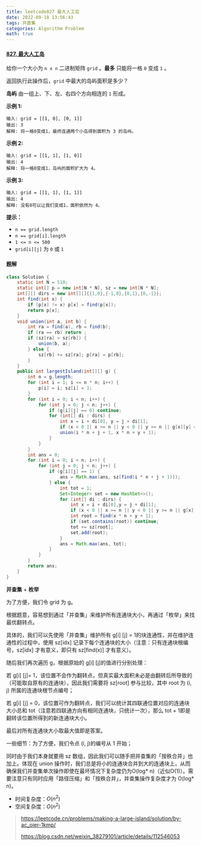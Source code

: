 ```yaml
---
title: leetcode827 最大人工岛
date: 2022-09-18 13:56:43
tags: 并查集
categories: Algorithm Problem
math: true
---
```


#### [827. 最大人工岛](https://leetcode.cn/problems/making-a-large-island/)

给你一个大小为 `n x n` 二进制矩阵 `grid` 。**最多** 只能将一格 `0` 变成 `1` 。

返回执行此操作后，`grid` 中最大的岛屿面积是多少？

**岛屿** 由一组上、下、左、右四个方向相连的 `1` 形成。

 

**示例 1:**

```
输入: grid = [[1, 0], [0, 1]]
输出: 3
解释: 将一格0变成1，最终连通两个小岛得到面积为 3 的岛屿。
```

**示例 2:**

```
输入: grid = [[1, 1], [1, 0]]
输出: 4
解释: 将一格0变成1，岛屿的面积扩大为 4。
```

**示例 3:**

```
输入: grid = [[1, 1], [1, 1]]
输出: 4
解释: 没有0可以让我们变成1，面积依然为 4。
```

 

**提示：**

- `n == grid.length`
- `n == grid[i].length`
- `1 <= n <= 500`
- `grid[i][j]` 为 `0` 或 `1`

#### 题解

```java
class Solution {
    static int N = 510;
    static int[] p = new int[N * N], sz = new int[N * N];
    int[][] dirs = new int[][]{{1,0},{-1,0},{0,1},{0,-1}};
    int find(int x) {
        if (p[x] != x) p[x] = find(p[x]);
        return p[x];
    }
    void union(int a, int b) {
        int ra = find(a), rb = find(b);
        if (ra == rb) return ;
        if (sz[ra] > sz[rb]) {
            union(b, a);
        } else {
            sz[rb] += sz[ra]; p[ra] = p[rb];
        }
    }
    public int largestIsland(int[][] g) {
        int n = g.length;
        for (int i = 1; i <= n * n; i++) {
            p[i] = i; sz[i] = 1;
        }
        for (int i = 0; i < n; i++) {
            for (int j = 0; j < n; j++) {
                if (g[i][j] == 0) continue;
                for (int[] di : dirs) {
                    int x = i + di[0], y = j + di[1];
                    if (x < 0 || x >= n || y < 0 || y >= n || g[x][y] == 0) continue;
                    union(i * n + j + 1, x * n + y + 1);
                }
            }
        }
        int ans = 0;
        for (int i = 0; i < n; i++) {
            for (int j = 0; j < n; j++) {
                if (g[i][j] == 1) {
                    ans = Math.max(ans, sz[find(i * n + j + 1)]);
                } else {
                    int tot = 1;
                    Set<Integer> set = new HashSet<>();
                    for (int[] di : dirs) {
                        int x = i + di[0],y = j + di[1];
                        if (x < 0 || x >= n || y < 0 || y >= n || g[x][y] == 0) continue;
                        int root = find(x * n + y + 1);
                        if (set.contains(root)) continue;
                        tot += sz[root];
                        set.add(root);
                    }
                    ans = Math.max(ans, tot);
                }
            }
        }
        return ans;
    }
}
```

**并查集** + **枚举**

为了方便，我们令 grid 为 g。

根据题意，容易想到通过「并查集」来维护所有连通块大小，再通过「枚举」来找最优翻转点。

具体的，我们可以先使用「并查集」维护所有 g[i] [j] = 1的块连通性，并在维护连通性的过程中，使用 sz[idx] 记录下每个连通块的大小（注意：只有连通块根编号，sz[idx] 才有意义，即只有 sz[find(x)] 才有意义）。

随后我们再次遍历 g，根据原始的 g[i] [j]的值进行分别处理：

若 g[i] [j]= 1，该位置不会作为翻转点，但真实最大面积未必是由翻转后所导致的（可能取自原有的连通块），因此我们需要将 sz[root] 参与比较，其中 root 为 (i, j) 所属的连通块根节点编号；

若 g[i] [j] = 0，该位置可作为翻转点，我们可以统计其四联通位置对应的连通块大小总和 tot（注意若四联通方向有相同连通块，只统计一次），那么 tot + 1即是翻转该位置所得到的新连通块大小。

最后对所有连通块大小取最大值即是答案。

一些细节：为了方便，我们令点 (i, j)的编号从 1 开始；

同时由于我们本身就要用 sz 数组，因此我们可以随手把并查集的「按秩合并」也加上。体现在 union 操作时，我们总是将小的连通块合并到大的连通块上，从而确保我们并查集单次操作即使在最坏情况下复杂度仍为O(log* n)（近似O(1)）。需要注意只有同时应用「路径压缩」和「按秩合并」，并查集操作复杂度才为 O(log* n)。

- 时间复杂度：$O(n^2)$
- 空间复杂度：$O(n^2)$

> https://leetcode.cn/problems/making-a-large-island/solution/by-ac_oier-1kmp/
>
> https://blog.csdn.net/weixin_38279101/article/details/112546053